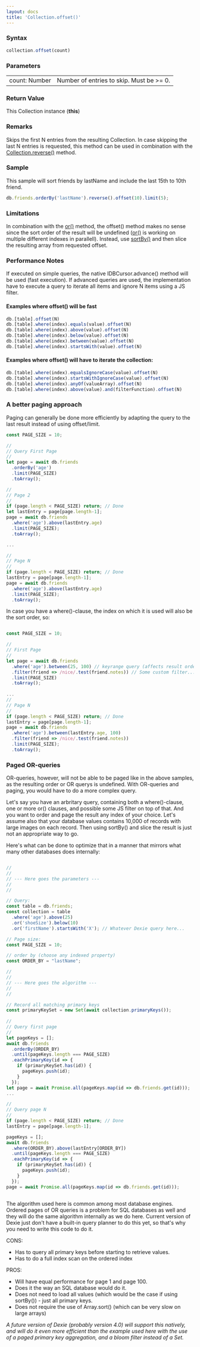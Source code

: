 ```yaml
---
layout: docs
title: 'Collection.offset()'
---
```


### Syntax

```javascript
collection.offset(count)
```

### Parameters

<table>
<tr><td>count: Number</td><td>Number of entries to skip. Must be &gt;= 0.</td></tr>
</table>

### Return Value

This Collection instance (**this**)

### Remarks

Skips the first N entries from the resulting Collection. In case skipping the last N entries is requested, this method can be used in combination with the [Collection.reverse()](/dexie/Collection/Collection.reverse()) method.

### Sample

This sample will sort friends by lastName and include the last 15th to 10th friend.

```javascript
db.friends.orderBy('lastName').reverse().offset(10).limit(5);
```

### Limitations

In combination with the [or()](/dexie/Collection/Collection.or()) method, the offset() method makes no sense since the sort order of the result will be undefined ([or()](/dexie/Collection/Collection.or()) is working on multiple different indexes in parallell). Instead, use [sortBy()](/dexie/Collection/Collection.sortBy()) and then slice the resulting array from requested offset.

### Performance Notes

If executed on simple queries, the native IDBCursor.advance() method will be used (fast execution). If advanced queries are used, the implementation have to execute a query to iterate all items and ignore N items using a JS filter.

#### Examples where offset() will be fast

```javascript
db.[table].offset(N)
db.[table].where(index).equals(value).offset(N)
db.[table].where(index).above(value).offset(N)
db.[table].where(index).below(value).offset(N)
db.[table].where(index).between(value).offset(N)
db.[table].where(index).startsWith(value).offset(N)
```

#### Examples where offset() will have to iterate the collection:

```javascript
db.[table].where(index).equalsIgnoreCase(value).offset(N)
db.[table].where(index).startsWithIgnoreCase(value).offset(N)
db.[table].where(index).anyOf(valueArray).offset(N)
db.[table].where(index).above(value).and(filterFunction).offset(N)
```

### A better paging approach

Paging can generally be done more efficiently by adapting the query to the last result instead of using offset/limit.

```javascript
const PAGE_SIZE = 10;

//
// Query First Page
//
let page = await db.friends
  .orderBy('age')
  .limit(PAGE_SIZE)
  .toArray();

//
// Page 2
//
if (page.length < PAGE_SIZE) return; // Done
let lastEntry = page[page.length-1];
page = await db.friends
  .where('age').above(lastEntry.age)
  .limit(PAGE_SIZE);
  .toArray();

...

//
// Page N
//
if (page.length < PAGE_SIZE) return; // Done
lastEntry = page[page.length-1];
page = await db.friends
  .where('age').above(lastEntry.age)
  .limit(PAGE_SIZE);
  .toArray();


```

In case you have a where()-clause, the index on which it is used will also be the sort order, so:

```javascript

const PAGE_SIZE = 10;

//
// First Page
//
let page = await db.friends
  .where('age').between(25, 100) // keyrange query (affects result order)
  .filter(friend => /nice/.test(friend.notes)) // Some custom filter...
  .limit(PAGE_SIZE)
  .toArray();
  
...
//
// Page N
//
if (page.length < PAGE_SIZE) return; // Done
lastEntry = page[page.length-1];
page = await db.friends
  .where('age').between(lastEntry.age, 100)
  .filter(friend => /nice/.test(friend.notes))
  .limit(PAGE_SIZE);
  .toArray();

```

### Paged OR-queries

OR-queries, however, will not be able to be paged like in the above samples, as the resulting order or OR querys is undefined. With OR-queries and paging, you would have to do a more complex query.

Let's say you have an arbritary query, containing both a where()-clause, one or more or() clauses, and possible some JS filter on top of that. And you want to order and page the result any index of your choice. Let's assume also that your database values contains 10,000 of records with large images on each record. Then using sortBy() and slice the result is just not an appropriate way to go.

Here's what can be done to optimize that in a manner that mirrors what many other databases does internally:

```javascript

//
//
// --- Here goes the parameters ---
//
//

// Query:
const table = db.friends;
const collection = table
  .where('age').above(25)
  .or('shoeSize').below(10)
  .or('firstName').startsWith('X'); // Whatever Dexie query here...

// Page size:
const PAGE_SIZE = 10;

// order by (choose any indexed property)
const ORDER_BY = "lastName";

//
//
// --- Here goes the algorithm ---
//
//

// Record all matching primary keys
const primaryKeySet = new Set(await collection.primaryKeys());
  
//
// Query first page
//
let pageKeys = [];
await db.friends
  .orderBy(ORDER_BY)
  .until(pageKeys.length === PAGE_SIZE)
  .eachPrimaryKey(id => {
    if (primaryKeySet.has(id)) {
      pageKeys.push(id);
    }
  });
let page = await Promise.all(pageKeys.map(id => db.friends.get(id)));
...

//
// Query page N
//
if (page.length < PAGE_SIZE) return; // Done
lastEntry = page[page.length-1];

pageKeys = [];
await db.friends
  .where(ORDER_BY).above(lastEntry[ORDER_BY])
  .until(pageKeys.length === PAGE_SIZE)
  .eachPrimaryKey(id => {
    if (primaryKeySet.has(id)) {
      pageKeys.push(id);
    }
  });
page = await Promise.all(pageKeys.map(id => db.friends.get(id)));
    
```
The algorithm used here is common among most database engines. Ordered pages of OR queries is a problem for SQL databases as well and they will do the same algorithm internally as we do here. Current version of Dexie just don't have a built-in query planner to do this yet, so that's why you need to write this code to do it.

CONS:
  * Has to query all primary keys before starting to retrieve values.
  * Has to do a full index scan on the ordered index
  
PROS:
  * Will have equal performance for page 1 and page 100.
  * Does it the way an SQL database would do it.
  * Does not need to load all values (which would be the case if using sortBy()) - just all primary keys.
  * Does not require the use of Array.sort() (which can be very slow on large arrays)

*A future version of Dexie (probably version 4.0) will support this natively, and will do it even more efficient than the example used here with the use of a paged primary key aggregation, and a bloom filter instead of a Set.*
